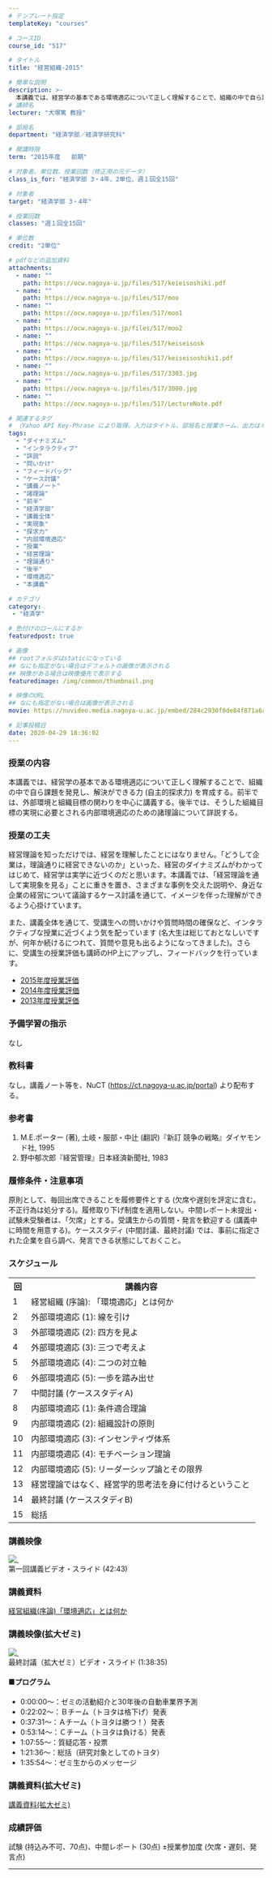 ```yaml
---
# テンプレート指定
templateKey: "courses"

# コースID
course_id: "517"

# タイトル
title: "経営組織-2015"

# 簡単な説明
description: >-
  本講義では、経営学の基本である環境適応について正しく理解することで、組織の中で自ら課題を発見し、解決ができる力 (自主的探求力) を育成する。前半では、外部環境と組織目標の関わりを中心に講義する。後半では、そうした組織目標の実現に必要とされる内部環境適応のための諸理論について詳説する。 ....
# 講師名
lecturer: "犬塚篤 教授"

# 部局名
department: "経済学部／経済学研究科"

# 開講時限
term: "2015年度	前期"

# 対象者、単位数、授業回数（修正用の元データ）
class_is_for: "経済学部 3・4年、2単位、週１回全15回"

# 対象者
target: "経済学部 3・4年"

# 授業回数
classes: "週１回全15回"

# 単位数
credit: "2単位"

# pdfなどの追加資料
attachments:
  - name: "" 
    path: https://ocw.nagoya-u.jp/files/517/keieisoshiki.pdf
  - name: "" 
    path: https://ocw.nagoya-u.jp/files/517/moo
  - name: "" 
    path: https://ocw.nagoya-u.jp/files/517/moo1
  - name: "" 
    path: https://ocw.nagoya-u.jp/files/517/moo2
  - name: "" 
    path: https://ocw.nagoya-u.jp/files/517/keiseisosk
  - name: "" 
    path: https://ocw.nagoya-u.jp/files/517/keiseisoshiki1.pdf
  - name: "" 
    path: https://ocw.nagoya-u.jp/files/517/3303.jpg
  - name: "" 
    path: https://ocw.nagoya-u.jp/files/517/3000.jpg
  - name: "" 
    path: https://ocw.nagoya-u.jp/files/517/LectureNote.pdf

# 関連するタグ
# （Yahoo API Key-Phrase により取得。入力はタイトル、部局名と授業ホーム、出力はキーフレーズ（tags））
tags:
  - "ダイナミズム"
  - "インタラクティブ"
  - "詳説"
  - "問いかけ"
  - "フィードバック"
  - "ケース討議"
  - "講義ノート"
  - "諸理論"
  - "前半"
  - "経済学部"
  - "講義全体"
  - "実現象"
  - "探求力"
  - "内部環境適応"
  - "授業"
  - "経営理論"
  - "理論通り"
  - "後半"
  - "環境適応"
  - "本講義"

# カテゴリ
category:
 - "経済学"

# 色付けのロールにするか
featuredpost: true

# 画像
## rootフォルダはstaticになっている
## なにも指定がない場合はデフォルトの画像が表示される
## 映像がある場合は映像優先で表示する
featuredimage: /img/common/thumbnail.png

# 映像のURL
## なにも指定がない場合は画像が表示される
movie: https://nuvideo.media.nagoya-u.ac.jp/embed/284c2930f8de84f871a6a55d48cd3b3bf1c88c36

# 記事投稿日
date: 2020-04-29 18:36:02
---
```


### 授業の内容
本講義では、経営学の基本である環境適応について正しく理解することで、組織の中で自ら課題を発見し、解決ができる力 (自主的探求力) を育成する。前半では、外部環境と組織目標の関わりを中心に講義する。後半では、そうした組織目標の実現に必要とされる内部環境適応のための諸理論について詳説する。


### 授業の工夫
経営理論を知っただけでは、経営を理解したことにはなりません。「どうして企業は，理論通りに経営できないのか」といった、経営のダイナミズムがわかってはじめて、経営学は実学に近づくのだと思います。本講義では、「経営理論を通して実現象を見る」ことに重きを置き、さまざまな事例を交えた説明や、身近な企業の経営について議論するケース討議を通じて、イメージを伴った理解ができるよう心掛けています。

また、講義全体を通じて、受講生への問いかけや質問時間の確保など、インタラクティブな授業に近づくよう気を配っています (名大生は総じておとなしいですが、何年か続けるにつれて、質問や意見も出るようになってきました)。さらに、受講生の授業評価も講師のHP上にアップし、フィードバックを行っています。


* [2015年度授業評価](http://www.soec.nagoya-u.ac.jp/%7Einu/classes/ungra_organization2015.htm)
* [2014年度授業評価](http://www.soec.nagoya-u.ac.jp/%7Einu/classes/ungra_organization2014.htm)
* [2013年度授業評価](http://www.soec.nagoya-u.ac.jp/%7Einu/classes/ungra_organization2013.htm)






### 予備学習の指示

なし

### 教科書

なし。講義ノート等を、NuCT (https://ct.nagoya-u.ac.jp/portal) より配布する。

### 参考書

  1. M.E.ポーター (著), 土岐・服部・中辻 (翻訳)『新訂 競争の戦略』ダイヤモンド社, 1995
  2. 野中郁次郎『経営管理』日本経済新聞社, 1983

### 履修条件・注意事項

原則として、毎回出席できることを履修要件とする (欠席や遅刻を評定に含む。不正行為は処分する)。履修取り下げ制度を適用しない。中間レポート未提出・試験未受験者は、「欠席」とする。受講生からの質問・発言を歓迎する (講義中に時間を用意する)。ケーススタディ (中間討議、最終討議) では、事前に指定された企業を自ら調べ、発言できる状態にしておくこと。


<h3>スケジュール</h3>
<table class="basic" width="455">
<tr>
<th width="20" class="center">回</th>
<th width="435" class="center">講義内容</th>
</tr>
<tr>
<td width="20" class="center">1</td>
<td width="435">経営組織 (序論): 「環境適応」とは何か</td>
</tr>
<tr>
<td width="20" class="center">2</td>
<td width="435">外部環境適応 (1): 線を引け</td>
</tr>
<tr>
<td width="20" class="center">3</td>
<td width="435">外部環境適応 (2): 四方を見よ</td>
</tr>
<tr>
<td width="20" class="center">4</td>
<td width="435">外部環境適応 (3): 三つで考えよ</td>
</tr>
<tr>
<td width="20" class="center">5</td>
<td width="435">外部環境適応 (4): 二つの対立軸</td>
</tr>
<tr>
<td width="20" class="center">6</td>
<td width="435">外部環境適応 (5): 一歩を踏み出せ</td>
</tr>
<tr>
<td width="20" class="center">7</td>
<td width="435">中間討議 (ケーススタディA)</td>
</tr>
<tr>
<td width="20" class="center">8</td>
<td width="435">内部環境適応 (1): 条件適合理論</td>
</tr>
<tr>
<td width="20" class="center">9</td>
<td width="435">内部環境適応 (2): 組織設計の原則</td>
</tr>
<tr>
<td width="20" class="center">10</td>
<td width="435">内部環境適応 (3): インセンティヴ体系</td>
</tr>
<tr>
<td width="20" class="center">11</td>
<td width="435">内部環境適応 (4): モチベーション理論</td>
</tr>
<tr>
<td width="20" class="center">12</td>
<td width="435">内部環境適応 (5): リーダーシップ論とその限界</td>
</tr>
<tr>
<td width="20" class="center">13</td>
<td width="435">経営理論ではなく、経営学的思考法を身に付けるということ</td>
</tr>
<tr>
<td width="20" class="center">14</td>
<td width="435">最終討議 (ケーススタディB)</td>
</tr>
<tr>
<td width="20" class="center">15</td>
<td width="435">総括</td>
</tr>
</table>


### 講義映像

<a href="https://nuvideo.media.nagoya-u.ac.jp/embed/284c2930f8de84f871a6a55d48cd3b3bf1c88c36" target="blank">![&nbsp;](https://ocw.nagoya-u.jp/files/517/3000.jpg) </a>
<br>第一回講義ビデオ・スライド (42:43)


### 講義資料
[経営組織(序論)「環境適応」とは何か](https://ocw.nagoya-u.jp/files/517/keiseisoshiki1.pdf) </p>

### 講義映像(拡大ゼミ)
<a href="https://nuvideo.media.nagoya-u.ac.jp/embed/342a80e6918dad8f55a0ae29fd7bcad19d74d0c7" target= "blank">![&nbsp;](https://ocw.nagoya-u.jp/files/517/3303.jpg) </a>
<br>最終討議（拡大ゼミ）ビデオ・スライド (1:38:35)

#### ■プログラム
* 0:00:00～：ゼミの活動紹介と30年後の自動車業界予測
* 0:22:02～：Ｂチーム（トヨタは格下げ）発表
* 0:37:31～：Ａチーム（トヨタは勝つ！）発表
* 0:53:14～：Ｃチーム（トヨタは負ける）発表
* 1:07:55～：質疑応答・投票
* 1:21:36～：総括（研究対象としてのトヨタ）
* 1:35:54～：ゼミ生からのメッセージ

### 講義資料(拡大ゼミ)
[講義資料(拡大ゼミ)](https://ocw.nagoya-u.jp/files/517/LectureNote.pdf) 







### 成績評価

試験 (持込み不可、70点)、中間レポート (30点) &plusmn;授業参加度 (欠席・遅刻、発言点)





-----